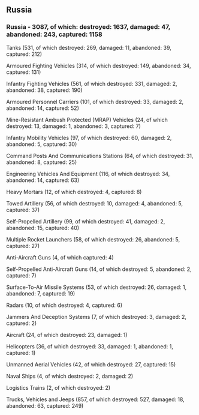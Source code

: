 
 
 ## Russia
 
 ### Russia - 3087, of which: destroyed: 1637, damaged: 47, abandoned: 243, captured: 1158

 

 

 Tanks (531, of which destroyed: 269, damaged: 11, abandoned: 39, captured: 212)

 Armoured Fighting Vehicles (314, of which destroyed: 149, abandoned: 34, captured: 131)

 Infantry Fighting Vehicles (561, of which destroyed: 331, damaged: 2, abandoned: 38, captured: 190)

 Armoured Personnel Carriers (101, of which destroyed: 33, damaged: 2, abandoned: 14, captured: 52)

 Mine-Resistant Ambush Protected (MRAP) Vehicles (24, of which destroyed: 13, damaged: 1, abandoned: 3, captured: 7)

 Infantry Mobility Vehicles (97, of which destroyed: 60, damaged: 2, abandoned: 5, captured: 30)

 Command Posts And Communications Stations (64, of which destroyed: 31, abandoned: 8, captured: 25)

 Engineering Vehicles And Equipment (116, of which destroyed: 34, abandoned: 14, captured: 63)

 Heavy Mortars (12, of which destroyed: 4, captured: 8)

 Towed Artillery (56, of which destroyed: 10, damaged: 4, abandoned: 5, captured: 37)

 Self-Propelled Artillery (99, of which destroyed: 41, damaged: 2, abandoned: 15, captured: 40)

 Multiple Rocket Launchers (58, of which destroyed: 26, abandoned: 5, captured: 27)

 Anti-Aircraft Guns (4, of which captured: 4)

 Self-Propelled Anti-Aircraft Guns (14, of which destroyed: 5, abandoned: 2, captured: 7)

 Surface-To-Air Missile Systems (53, of which destroyed: 26, damaged: 1, abandoned: 7, captured: 19)

 Radars (10, of which destroyed: 4, captured: 6)

 Jammers And Deception Systems (7, of which destroyed: 3, damaged: 2, captured: 2)

 Aircraft (24, of which destroyed: 23, damaged: 1)

 Helicopters (36, of which destroyed: 33, damaged: 1, abandoned: 1, captured: 1)

 Unmanned Aerial Vehicles (42, of which destroyed: 27, captured: 15)

 Naval Ships (4, of which destroyed: 2, damaged: 2)

 Logistics Trains (2, of which destroyed: 2)

 Trucks, Vehicles and Jeeps (857, of which destroyed: 527, damaged: 18, abandoned: 63, captured: 249)

